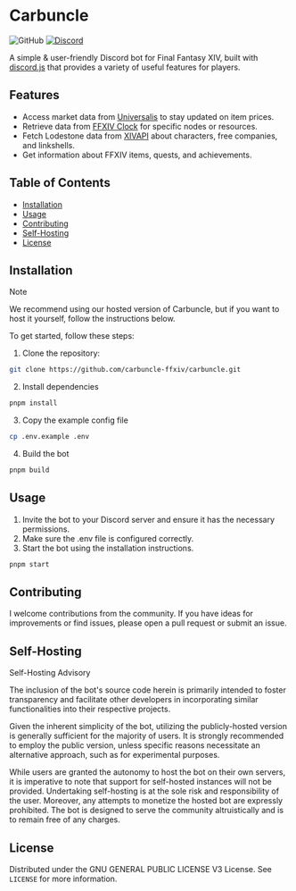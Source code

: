 # Carbuncle

![GitHub](https://img.shields.io/github/license/carbuncle-ffxiv/carbuncle)
[![Discord](https://img.shields.io/discord/1170436893368909904.svg?logo=discord)](https://discord.gg/7rNFn2s2j8)

A simple & user-friendly Discord bot for Final Fantasy XIV, built with [discord.js](https://discord.js.org) that provides a variety of useful features for players.

## Features

- Access market data from [Universalis](https://universalis.app/) to stay updated on item prices.
- Retrieve data from [FFXIV Clock](https://www.ffxivclock.com/) for specific nodes or resources.
- Fetch Lodestone data from [XIVAPI](https://xivapi.com/) about characters, free companies, and linkshells.
- Get information about FFXIV items, quests, and achievements.

## Table of Contents

- [Installation](#installation)
- [Usage](#usage)
- [Contributing](#contributing)
- [Self-Hosting](#self-hosting)
- [License](#license)

## Installation

> [!NOTE]  
> We recommend using our hosted version of Carbuncle, but if you want to host it yourself, follow the instructions below.

To get started, follow these steps:

1. Clone the repository:

```bash
git clone https://github.com/carbuncle-ffxiv/carbuncle.git
```

2. Install dependencies

```bash
pnpm install
```

3. Copy the example config file

```bash
cp .env.example .env
```

4. Build the bot

```bash
pnpm build
```

## Usage

1. Invite the bot to your Discord server and ensure it has the necessary permissions.
2. Make sure the .env file is configured correctly.
3. Start the bot using the installation instructions.

```bash
pnpm start
```

## Contributing

I welcome contributions from the community. If you have ideas for improvements or find issues, please open a pull request or submit an issue.

## Self-Hosting

Self-Hosting Advisory

The inclusion of the bot's source code herein is primarily intended to foster transparency and facilitate other developers in incorporating similar functionalities into their respective projects.

Given the inherent simplicity of the bot, utilizing the publicly-hosted version is generally sufficient for the majority of users. It is strongly recommended to employ the public version, unless specific reasons necessitate an alternative approach, such as for experimental purposes.

While users are granted the autonomy to host the bot on their own servers, it is imperative to note that support for self-hosted instances will not be provided. Undertaking self-hosting is at the sole risk and responsibility of the user. Moreover, any attempts to monetize the hosted bot are expressly prohibited. The bot is designed to serve the community altruistically and is to remain free of any charges.

## License

Distributed under the GNU GENERAL PUBLIC LICENSE V3 License. See `LICENSE` for more information.
